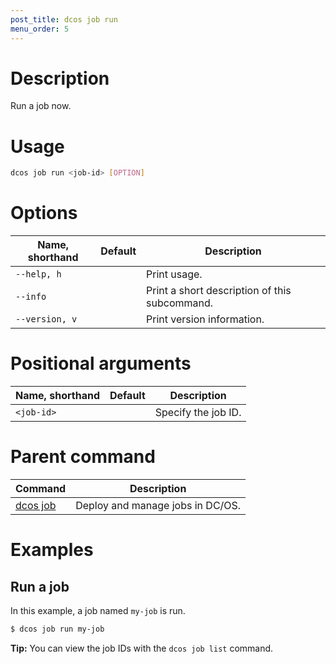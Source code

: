 ```yaml
---
post_title: dcos job run
menu_order: 5
---
```

    
# Description
Run a job now.

# Usage

```bash
dcos job run <job-id> [OPTION]
```

# Options

| Name, shorthand | Default | Description |
|---------|-------------|-------------|
| `--help, h`   |             |  Print usage. |
| `--info`   |             |  Print a short description of this subcommand. |
| `--version, v`   |             | Print version information. |

# Positional arguments

| Name, shorthand | Default | Description |
|---------|-------------|-------------|
| `<job-id>`   |             |  Specify the job ID. |

# Parent command

| Command | Description |
|---------|-------------|
| [dcos job](/docs/1.9/usage/cli/command-reference/dcos-job/) |  Deploy and manage jobs in DC/OS. |

# Examples

## Run a job

In this example, a job named `my-job` is run.

```bash
$ dcos job run my-job
```

**Tip:** You can view the job IDs with the `dcos job list` command.